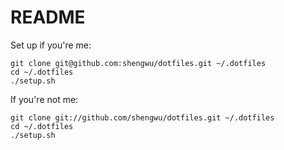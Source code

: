 # README

Set up if you're me:

    git clone git@github.com:shengwu/dotfiles.git ~/.dotfiles
    cd ~/.dotfiles
    ./setup.sh

If you're not me:
    
    git clone git://github.com/shengwu/dotfiles.git ~/.dotfiles
    cd ~/.dotfiles
    ./setup.sh

